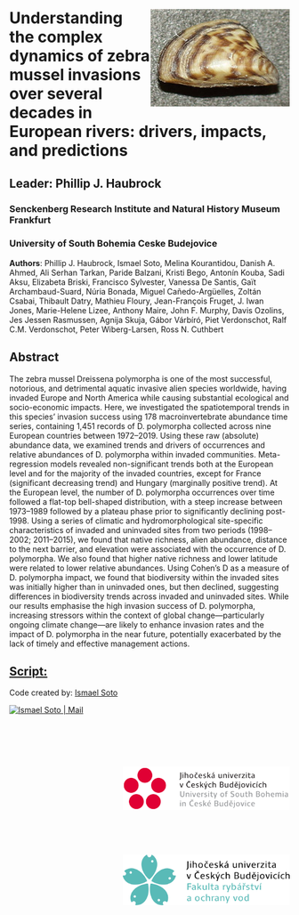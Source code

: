 <img align="right" src="Icons/375px-Dreissena_polymorpha3.jpg" width="250" style="margin-top: 40px">

# Understanding the complex dynamics of zebra mussel invasions over several decades in European rivers: drivers, impacts, and predictions
## Leader: Phillip J. Haubrock
### Senckenberg Research Institute and Natural History Museum Frankfurt
### University of South Bohemia Ceske Budejovice

<strong>Authors</strong>:
Phillip J. Haubrock, Ismael Soto, Melina Kourantidou, Danish A. Ahmed, Ali Serhan Tarkan, Paride Balzani, Kristi Bego, Antonín Kouba, Sadi Aksu, Elizabeta Briski, Francisco Sylvester, Vanessa De Santis, Gaït Archambaud-Suard, Núria Bonada, Miguel Cañedo-Argüelles, Zoltán Csabai, Thibault Datry, Mathieu Floury, Jean-François Fruget, J. Iwan Jones, Marie-Helene Lizee, Anthony Maire, John F. Murphy, Davis Ozolins, Jes Jessen Rasmussen, Agnija Skuja, Gábor Várbíró, Piet Verdonschot, Ralf C.M. Verdonschot, Peter Wiberg-Larsen, Ross N. Cuthbert
## Abstract
The zebra mussel Dreissena polymorpha is one of the most successful, notorious, and detrimental aquatic invasive alien species worldwide, having invaded Europe and North America while causing substantial ecological and socio-economic impacts. Here, we investigated the spatiotemporal trends in this species’ invasion success using 178 macroinvertebrate abundance time series, containing 1,451 records of D. polymorpha collected across nine European countries between 1972–2019. Using these raw (absolute) abundance data, we examined trends and drivers of occurrences and  relative abundances of D. polymorpha within invaded communities. Meta-regression models revealed non-significant trends both at the European level and for the majority of the invaded countries, except for France (significant decreasing trend) and Hungary (marginally positive trend). At the European level, the number of D. polymorpha occurrences over time followed a flat-top bell-shaped distribution, with a steep increase between 1973–1989 followed by a plateau phase prior to significantly declining post-1998. Using a series of climatic and hydromorphological site-specific characteristics of invaded and uninvaded sites from two periods (1998–2002; 2011–2015), we found that native richness, alien abundance, distance to the next barrier, and elevation were associated with the occurrence of D. polymorpha. We also found that higher native richness and lower latitude were related to lower relative abundances. Using Cohen’s D as a measure of D. polymorpha impact, we found that biodiversity within the invaded sites was initially higher than in uninvaded ones, but then declined, suggesting differences in biodiversity trends across invaded and uninvaded sites. While our results emphasise the high invasion success of D. polymorpha, increasing stressors within the context of global change—particularly ongoing climate change—are likely to enhance invasion rates and the impact of D. polymorpha in the near future, potentially exacerbated by the lack of timely and effective management actions.

## <a href="https://github.com/IsmaSA/Aquaculture/tree/master/Code">Script:</a>
Code created by: <a href="https://www.researchgate.net/profile/Ismael-Soto-4">Ismael Soto</a><br>  

[<img target="_blank" alt="Ismael Soto | Mail" width="90px" height="30" src="https://img.shields.io/badge/Gmail-D14836?style=for-the-badge&logo=gmail&logoColor=white" />][mail] 

[mail]: mailto:isma-sa@hotmail.com

<img align="right" src="Icons/Logo_(with_name)_of_University_of_South_Bohemia.svg (1).png" width="300" style="margin-top: 80px">                                                                                    
 <img align="right" src="Icons/descarga (1).png" width="300" style="margin-top: 80px">
